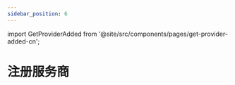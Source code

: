 ```yaml
---
sidebar_position: 6
---
```


import GetProviderAdded from '@site/src/components/pages/get-provider-added-cn';

# 注册服务商

<GetProviderAdded />
